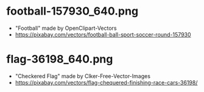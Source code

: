 # football-157930_640.png

* "Football" made by OpenClipart-Vectors
* https://pixabay.com/vectors/football-ball-sport-soccer-round-157930

# flag-36198_640.png

* "Checkered Flag" made by Clker-Free-Vector-Images
* https://pixabay.com/vectors/flag-chequered-finishing-race-cars-36198/

